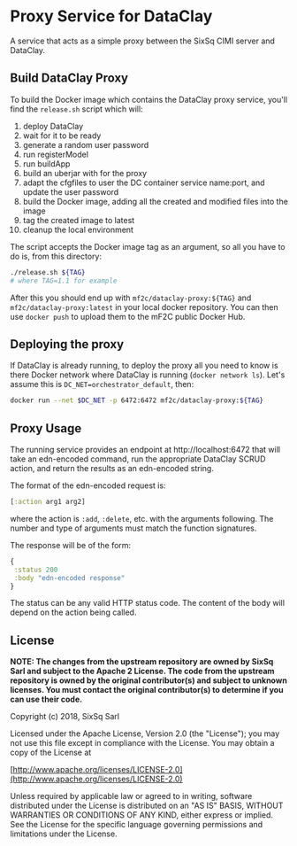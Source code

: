 # Proxy Service for DataClay

A service that acts as a simple proxy between the SixSq CIMI server
and DataClay.

## Build DataClay Proxy

To build the Docker image which contains the DataClay proxy service, 
you'll find the `release.sh` script which will:
 
 1. deploy DataClay
 2. wait for it to be ready
 3. generate a random user password
 4. run registerModel
 5. run buildApp
 6. build an uberjar with for the proxy
 7. adapt the cfgfiles to user the DC container service name:port, and update the user password
 8. build the Docker image, adding all the created and modified files into the image
 9. tag the created image to latest
 10. cleanup the local environment

The script accepts the Docker image tag as an argument, so all you have 
to do is, from this directory:

```bash
./release.sh ${TAG}    
# where TAG=1.1 for example
```

After this you should end up with `mf2c/dataclay-proxy:${TAG}` and 
`mf2c/dataclay-proxy:latest` in your local docker repository. You can then 
use `docker push` to upload them to the mF2C public Docker Hub.

## Deploying the proxy

If DataClay is already running, to deploy the proxy all you need to 
know is there Docker network where DataClay is running (`docker network ls`).
Let's assume this is `DC_NET=orchestrator_default`, then:

```bash
docker run --net $DC_NET -p 6472:6472 mf2c/dataclay-proxy:${TAG}
```

## Proxy Usage

The running service provides an endpoint at http://localhost:6472 that
will take an edn-encoded command, run the appropriate DataClay SCRUD
action, and return the results as an edn-encoded string.

The format of the edn-encoded request is:

```clojure
[:action arg1 arg2]
```

where the action is `:add`, `:delete`, etc. with the arguments
following.  The number and type of arguments must match the function
signatures.

The response will be of the form:

```clojure
{
 :status 200
 :body "edn-encoded response"
}
```

The status can be any valid HTTP status code.  The content of the body
will depend on the action being called.

## License

**NOTE: The changes from the upstream repository are owned by SixSq
Sarl and subject to the Apache 2 License.  The code from the upstream
repository is owned by the original contributor(s) and subject to
unknown licenses.  You must contact the original contributor(s) to
determine if you can use their code.**

Copyright (c) 2018, SixSq Sarl

Licensed under the Apache License, Version 2.0 (the "License");
you may not use this file except in compliance with the License.
You may obtain a copy of the License at

[http://www.apache.org/licenses/LICENSE-2.0](http://www.apache.org/licenses/LICENSE-2.0)

Unless required by applicable law or agreed to in writing, software
distributed under the License is distributed on an "AS IS" BASIS,
WITHOUT WARRANTIES OR CONDITIONS OF ANY KIND, either express or implied.
See the License for the specific language governing permissions and
limitations under the License.
